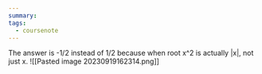 ```yaml
---
summary: 
tags:
  - coursenote
---
```

The answer is -1/2 instead of 1/2 because when root x^2 is actually |x|, not just x.
![[Pasted image 20230919162314.png]]